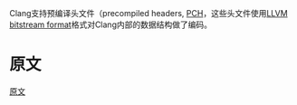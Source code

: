 

Clang支持预编译头文件（precompiled headers, [PCH](https://releases.llvm.org/11.0.0/tools/clang/docs/PCHInternals.html)，这些头文件使用[LLVM bitstream format](https://llvm.org/docs/BitCodeFormat.html)格式对Clang内部的数据结构做了编码。


# 原文
[原文](https://releases.llvm.org/11.0.0/tools/clang/docs/InternalsManual.html#introduction)